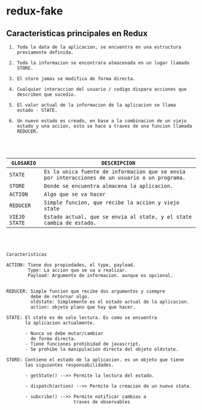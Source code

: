 # redux-fake

## Caracteristicas principales en Redux

     1. Toda la data de la aplicacion, se encuentra en una estructura
        previamente definida.
        
     2. Toda la informacion se encontrara almacenada en un lugar llamado
        STORE.
        
     3. El store jamas se modifica de forma directa.
     
     4. Cualquier interaccion del usuario / codigo dispara acciones que
	    describen que sucedio.
    
     5. El valor actual de la informacion de la aplicacion se llama 
	    estado - STATE.

     6. Un nuevo estado es creado, en base a la combinacion de un viejo
        estado y una accion, esto se hace a traves de una funcion llamada
        REDUCER.
<br><br>

| `GLOSARIO` |  `DESCRIPCION` |
|--|--|
| `STATE`| `Es la unica fuente de informacion que se envia por interacciones de un usuario o un programa.` |
| `STORE`| `Donde se encuentra almacena la aplicacion.` |
| `ACTION` | `Algo que se va hacer` |
| `REDUCER`| `Simple funcion, que recibe la accion y viejo state` |
| `VIEJO STATE`| `Estado actual, que se envia al state, y el state cambia de estado.` |

<br><br>

    Caracteristicas
	
	ACTION: Tiene dos propiedades, el type, payload.
		    Type: La accion que se va a realizar.
		    Payload: Argumento de informacion. aunque es opcional.
		   
		   
	REDUCER: Simple funcion que recibe dos argumentos y siempre 
			 debe de retornar algo. 
			 oldstate: Simplemente es el estado actual de la aplicacion.
			 action: objeto plano que hay que hacer.
	
	STATE: El state es de solo lectura. Es como se encuentra 
		   la aplicacion actualmente.
		    
		   - Nunca se debe mutar/cambiar
		     de forma directa.
		   - Tiene funciones prohibidad de javascript.
		   - Se prohibe la manipulacion directa del objeto oldstate.
	
	STORE: Contiene el estado de la aplicacion. es un objeto que tiene
		   las siguientes responsabilidades.
		   
		   - getState() -->> Permite la lectura del estado.
		   
		   - dispatch(action) -->> Permite la creacion de un nuevo state.
		   
		   - subcribe() -->> Permite notificar cambios a 
		                     traves de observables
		
		
